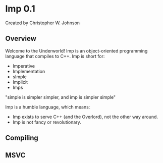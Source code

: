# Imp 0.1 #

Created by Christopher W. Johnson

## Overview

Welcome to the Underworld!  Imp is an object-oriented programming language that compiles to C++.  Imp is short for:

* Imperative
* Implementation
* sImple	
* Implicit
* Imps

"simple is simpler simpler, and imp is simpler simple"

Imp is a humble language, which means:

* Imp exists to serve C++ (and the Overlord), not the other way around.
* Imp is not fancy or revolutionary.

## Compiling

## MSVC

